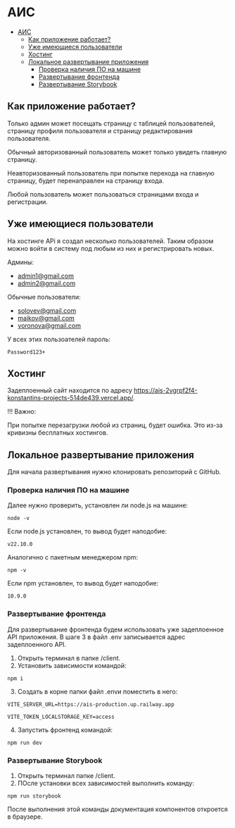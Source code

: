 # АИС

-   [АИС](#аис)
    -   [Как приложение работает?](#как-приложение-работает)
    -   [Уже имеющиеся пользователи](#уже-имеющиеся-пользователи)
    -   [Хостинг](#хостинг)
    -   [Локальное развертывание приложения](#локальное-развертывание-приложения)
        -   [Проверка наличия ПО на машине](#проверка-наличия-по-на-машине)
        -   [Развертывание фронтенда](#развертывание-фронтенда)
        -   [Развертывание Storybook](#развертывание-storybook)

## Как приложение работает?

Только админ может посещать страницу c таблицей пользователей, страницу профиля пользователя и страницу редактирования пользователя.

Обычный авторизованный пользователь может только увидеть главную страницу.

Неавторизованный пользователь при попытке перехода на главную страницу, будет перенаправлен на страницу входа.

Любой пользователь может пользоваться страницами входа и регистрации.

## Уже имеющиеся пользователи

На хостинге APi я создал несколько пользователей. Таким образом можно войти в систему под любым из них и регистрировать новых.

Админы:

-   admin1@gmail.com
-   admin2@gmail.com

Обычные пользователи:

-   solovev@gmail.com
-   maikov@gmail.com
-   voronova@gmail.com

У всех этих пользоателей пароль:

```
Password123+
```

## Хостинг

Задеплоенный сайт находится по адресу https://ais-2vgrpf2f4-konstantins-projects-514de439.vercel.app/.

!!! Важно:

При попытке перезагрузки любой из страниц, будет ошибка. Это из-за кривизны бесплатных хостингов.

## Локальное развертывание приложения

Для начала развертывания нужно клонировать репозиторий с GitHub.

### Проверка наличия ПО на машине

Далее нужно проверить, установлен ли node.js на машине:

```
node -v
```

Если node.js установлен, то вывод будет наподобие:

```
v22.10.0
```

Аналогично с пакетным менеджером npm:

```
npm -v
```

Если npm установлен, то вывод будет наподобие:

```
10.9.0
```

### Развертывание фронтенда

Для развертывание фронтенда будем использовать уже задеплоенное API приложения. В шаге 3 в файл .env записывается адрес задеплоенного API.

1. Открыть терминал в папке /client.
2. Установить зависимости командой:

```
npm i
```

3. Создать в корне папки файл .envи поместить в него:

```
VITE_SERVER_URL=https://ais-production.up.railway.app

VITE_TOKEN_LOCALSTORAGE_KEY=access
```

4. Запустить фронтенд командой:

```
npm run dev
```

### Развертывание Storybook

1. Открыть терминал папке /client.
2. ПОсле установки всех зависимостей выполнить команду:

```
npm run storybook
```

После выполнения этой команды документация компонентов откроется в браузере.
